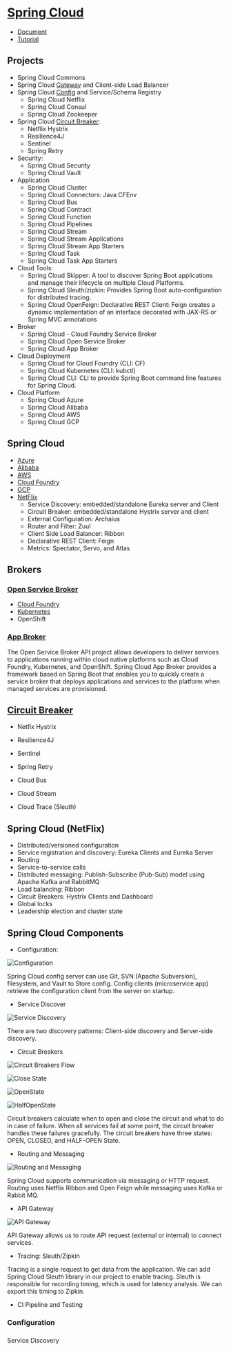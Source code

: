 # [Spring Cloud](https://spring.io/projects/spring-cloud)
- [Document](https://cloud.spring.io/spring-cloud-static/spring-cloud.htm)
- [Tutorial](https://www.javatpoint.com/components-of-spring-cloud)

## Projects
- Spring Cloud Commons
- Spring Cloud [Gateway](https://docs.spring.io/spring-cloud-gateway/docs/2.2.5.RELEASE/reference/html/) and Client-side Load Balancer
- Spring Cloud [Config](https://docs.spring.io/spring-cloud-config/docs/2.2.5.RELEASE/reference/html/) and Service/Schema Registry
    - Spring Cloud Netflix
    - Spring Cloud Consul
    - Spring Cloud Zookeeper
- Spring Cloud [Circuit Breaker](https://spring.io/projects/spring-cloud-circuitbreaker):
    - Netflix Hystrix
    - Resilience4J
    - Sentinel
    - Spring Retry
- Security:
    - Spring Cloud Security
    - Spring Cloud Vault
- Application
    - Spring Cloud Cluster
    - Spring Cloud Connectors:  Java CFEnv
    - Spring Cloud Bus
    - Spring Cloud Contract
    - Spring Cloud Function
    - Spring Cloud Pipelines
    - Spring Cloud Stream
    - Spring Cloud Stream Applications
    - Spring Cloud Stream App Starters
    - Spring Cloud Task
    - Spring Cloud Task App Starters
- Cloud Tools:    
    - Spring Cloud Skipper: A tool to discover Spring Boot applications and manage their lifecycle on multiple Cloud Platforms. 
    - Spring Cloud Sleuth/zipkin: Provides Spring Boot auto-configuration for distributed tracing.
    - Spring Cloud OpenFeign: Declarative REST Client: Feign creates a dynamic implementation of an interface decorated with JAX-RS or Spring MVC annotations   
- Broker
    - Spring Cloud - Cloud Foundry Service Broker
    - Spring Cloud Open Service Broker
    - Spring Cloud App Broker
- Cloud Deployment    
    - Spring Cloud for Cloud Foundry (CLI: CF)    
    - Spring Cloud Kubernetes (CLI: kubctl)
    - Spring Cloud CLI: CLI to provide Spring Boot command line features for Spring Cloud.
- Cloud Platform
    - Spring Cloud Azure
    - Spring Cloud Alibaba
    - Spring Cloud AWS
    - Spring Cloud GCP

## Spring Cloud
- [Azure](https://spring.io/projects/spring-cloud-azure)
- [Alibaba](https://spring.io/projects/spring-cloud-alibaba)
- [AWS](https://spring.io/projects/spring-cloud-aws)
- [Cloud Foundry](https://spring.io/projects/spring-cloud-cloudfoundry)
- [GCP](https://spring.io/projects/spring-cloud-gcp)
- [NetFlix](https://spring.io/projects/spring-cloud-netflix)
    - Service Discovery: embedded/standalone Eureka server and Client
    - Circuit Breaker: embedded/standalone Hystrix server and client
    - External Configuration: Archaius
    - Router and Filter: Zuul
    - Client Side Load Balancer: Ribbon
    - Declarative REST Client: Feign
    - Metrics: Spectator, Servo, and Atlas

## Brokers
### [Open Service Broker](https://spring.io/projects/spring-cloud-open-service-broker)
- [Cloud Foundry](https://spring.io/projects/spring-cloud-cloudfoundry-service-broker)
- [Kubernetes](https://spring.io/projects/spring-cloud-kubernetes)
- OpenShift


### [App Broker](https://spring.io/projects/spring-cloud-app-broker)
The Open Service Broker API project allows developers to deliver services to applications running within cloud native platforms 
such as Cloud Foundry, Kubernetes, and OpenShift. Spring Cloud App Broker provides a framework based on Spring Boot that enables
you to quickly create a service broker that deploys applications and services to the platform when managed services are provisioned.

## 

## [Circuit Breaker](https://spring.io/projects/spring-cloud-circuitbreaker)
- Netfix Hystrix
- Resilience4J
- Sentinel
- Spring Retry

- Cloud Bus
- Cloud Stream
- Cloud Trace (Sleuth)



## Spring Cloud (NetFlix)
- Distributed/versioned configuration
- Service registration and discovery: Eureka Clients and Eureka Server
- Routing
- Service-to-service calls
- Distributed messaging: Publish-Subscribe (Pub-Sub) model using Apache Kafka and RabbitMQ
- Load balancing: Ribbon
- Circuit Breakers: Hystrix Clients and Dashboard
- Global locks
- Leadership election and cluster state


## Spring Cloud Components
- Configuration:

![Configuration](https://static.javatpoint.com/tutorial/spring-cloud/images/components-of-spring-cloud.png)

Spring Cloud config server can use Git, SVN (Apache Subversion), filesystem, and Vault to Store config. 
Config clients (microservice app) retrieve the configuration client from the server on startup.

- Service Discover

![Service Discovery](https://static.javatpoint.com/tutorial/spring-cloud/images/components-of-spring-cloud2.png)

There are two discovery patterns: Client-side discovery and Server-side discovery.

- Circuit Breakers

![Circuit Breakers Flow](https://static.javatpoint.com/tutorial/spring-cloud/images/components-of-spring-cloud3.png)

![Close State](https://static.javatpoint.com/tutorial/spring-cloud/images/components-of-spring-cloud4.png)

![OpenState](https://static.javatpoint.com/tutorial/spring-cloud/images/components-of-spring-cloud5.png)

![HalfOpenState](https://static.javatpoint.com/tutorial/spring-cloud/images/components-of-spring-cloud6.png)

Circuit breakers calculate when to open and close the circuit and what to do in case of failure. When all services fail at some point, the circuit breaker handles these failures gracefully. The circuit breakers have three states: OPEN, CLOSED, and HALF-OPEN State.


- Routing and Messaging

![Routing and Messaging](https://static.javatpoint.com/tutorial/spring-cloud/images/components-of-spring-cloud7.png)

Spring Cloud supports communication via messaging or HTTP request. Routing uses Netflix Ribbon and Open Feign while messaging uses Kafka or Rabbit MQ.


- API Gateway

![API Gateway](https://static.javatpoint.com/tutorial/spring-cloud/images/components-of-spring-cloud8.png)

API Gateway allows us to route API request (external or internal) to connect services.

- Tracing: Sleuth/Zipkin

Tracing is a single request to get data from the application. We can add Spring Cloud Sleuth library in our project to enable tracing. Sleuth is responsible for recording timing, which is used for latency analysis. We can export this timing to Zipkin.

- CI Pipeline and Testing

### Configuration

###
Service Discovery



